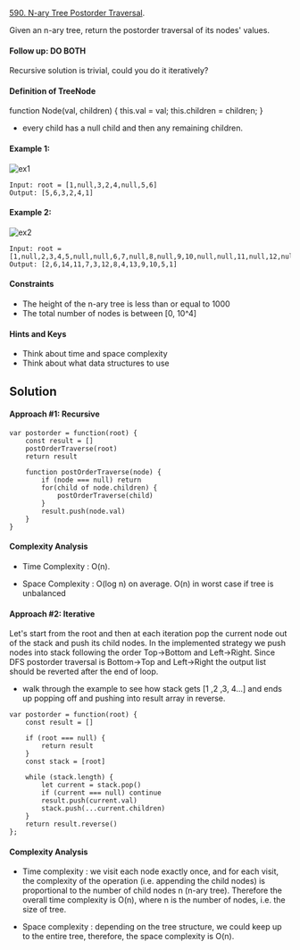 [590. N-ary Tree Postorder Traversal](https://leetcode.com/problems/n-ary-tree-postorder-traversal/).

Given an n-ary tree, return the postorder traversal of its nodes' values.

#### Follow up: DO BOTH
Recursive solution is trivial, could you do it iteratively?

#### Definition of TreeNode
function Node(val, children) {
   this.val = val;
   this.children = children;
}

* every child has a null child and then any remaining children.

#### Example 1:
![ex1](https://assets.leetcode.com/uploads/2018/10/12/narytreeexample.png)
```
Input: root = [1,null,3,2,4,null,5,6]
Output: [5,6,3,2,4,1]
```
#### Example 2:
![ex2](https://assets.leetcode.com/uploads/2019/11/08/sample_4_964.png)
```
Input: root = [1,null,2,3,4,5,null,null,6,7,null,8,null,9,10,null,null,11,null,12,null,13,null,null,14]
Output: [2,6,14,11,7,3,12,8,4,13,9,10,5,1]
```
#### Constraints
* The height of the n-ary tree is less than or equal to 1000
* The total number of nodes is between [0, 10^4]

#### Hints and Keys

* Think about time and space complexity
* Think about what data structures to use

## Solution

#### Approach #1: Recursive

```
var postorder = function(root) {
    const result = []
    postOrderTraverse(root)
    return result

    function postOrderTraverse(node) {
        if (node === null) return
        for(child of node.children) {
            postOrderTraverse(child)
        }
        result.push(node.val)
    }
}
```

#### Complexity Analysis

* Time Complexity : O(n).

* Space Complexity : O(log n) on average. O(n) in worst case if tree is unbalanced

#### Approach #2: Iterative

Let's start from the root and then at each iteration pop the current node out of the stack and push its child nodes. In the implemented strategy we push nodes into stack following the order Top->Bottom and Left->Right. Since DFS postorder traversal is Bottom->Top and Left->Right the output list should be reverted after the end of loop.

* walk through the example to see how stack gets [1 ,2 ,3, 4...] and ends up popping off and pushing into result array in reverse.
```
var postorder = function(root) {
    const result = []

    if (root === null) {
        return result
    }
    const stack = [root]

    while (stack.length) {
        let current = stack.pop()
        if (current === null) continue
        result.push(current.val)
        stack.push(...current.children)
    }
    return result.reverse()
};
```
#### Complexity Analysis

* Time complexity : we visit each node exactly once, and for each visit, the complexity of the operation (i.e. appending the child nodes) is proportional to the number of child nodes n (n-ary tree). Therefore the overall time complexity is O(n), where n is the number of nodes, i.e. the size of tree.

* Space complexity : depending on the tree structure, we could keep up to the entire tree, therefore, the space complexity is O(n).
